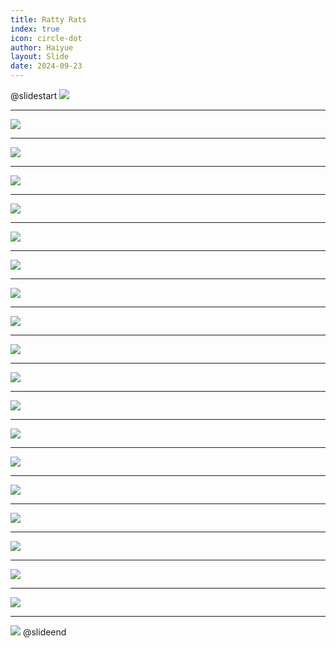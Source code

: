 ```yaml
---
title: Ratty Rats
index: true
icon: circle-dot
author: Haiyue
layout: Slide
date: 2024-09-23
---
```

 
@slidestart
![](/reading/english/Level-K/Ratty%20Rats/001.webp)

---

![](/reading/english/Level-K/Ratty%20Rats/002.webp)

---

![](/reading/english/Level-K/Ratty%20Rats/003.webp)

---

![](/reading/english/Level-K/Ratty%20Rats/004.webp)

---

![](/reading/english/Level-K/Ratty%20Rats/005.webp)

---

![](/reading/english/Level-K/Ratty%20Rats/006.webp)

---

![](/reading/english/Level-K/Ratty%20Rats/007.webp)

---

![](/reading/english/Level-K/Ratty%20Rats/008.webp)

---

![](/reading/english/Level-K/Ratty%20Rats/009.webp)

---

![](/reading/english/Level-K/Ratty%20Rats/010.webp)

---

![](/reading/english/Level-K/Ratty%20Rats/011.webp)

---

![](/reading/english/Level-K/Ratty%20Rats/012.webp)

---

![](/reading/english/Level-K/Ratty%20Rats/013.webp)

---

![](/reading/english/Level-K/Ratty%20Rats/014.webp)

---

![](/reading/english/Level-K/Ratty%20Rats/015.webp)

---

![](/reading/english/Level-K/Ratty%20Rats/016.webp)

---

![](/reading/english/Level-K/Ratty%20Rats/017.webp)

---

![](/reading/english/Level-K/Ratty%20Rats/018.webp)

---

![](/reading/english/Level-K/Ratty%20Rats/019.webp)

---

![](/reading/english/Level-K/Ratty%20Rats/020.webp)
@slideend